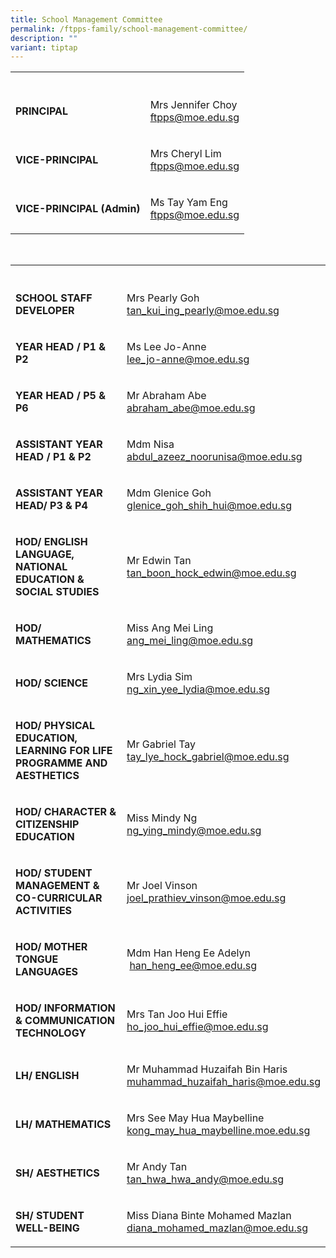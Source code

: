 ```yaml
---
title: School Management Committee
permalink: /ftpps-family/school-management-committee/
description: ""
variant: tiptap
---
```

<table style="minWidth: 50px">
<colgroup>
<col>
<col>
</colgroup>
<tbody>
<tr>
<th rowspan="1" colspan="1">
<p></p>
</th>
<th rowspan="1" colspan="1">
<p></p>
</th>
</tr>
<tr>
<td rowspan="1" colspan="1">
<p><strong>PRINCIPAL</strong>
</p>
</td>
<td rowspan="1" colspan="1">
<p>Mrs Jennifer Choy
<br><a href="mailto:ftpps@moe.edu.sg" rel="noopener noreferrer nofollow" target="_blank">ftpps@moe.edu.sg</a>
</p>
</td>
</tr>
<tr>
<td rowspan="1" colspan="1">
<p><strong>VICE-PRINCIPAL</strong>
</p>
</td>
<td rowspan="1" colspan="1">
<p>Mrs Cheryl Lim
<br><a href="mailto:ftpps@moe.edu.sg" rel="noopener noreferrer nofollow" target="_blank">ftpps@moe.edu.sg</a>
</p>
</td>
</tr>
<tr>
<td rowspan="1" colspan="1">
<p><strong>VICE-PRINCIPAL (Admin)</strong>
</p>
</td>
<td rowspan="1" colspan="1">
<p>Ms Tay Yam Eng
<br><a href="mailto:ftpps@moe.edu.sg" rel="noopener noreferrer nofollow" target="_blank">ftpps@moe.edu.sg</a>
</p>
</td>
</tr>
</tbody>
</table>
<p>
<br>
</p>
<table style="minWidth: 50px">
<colgroup>
<col>
<col>
</colgroup>
<tbody>
<tr>
<th rowspan="1" colspan="1">
<p></p>
</th>
<th rowspan="1" colspan="1">
<p></p>
</th>
</tr>
<tr>
<td rowspan="1" colspan="1">
<p><strong>SCHOOL STAFF DEVELOPER</strong>
</p>
</td>
<td rowspan="1" colspan="1">
<p>Mrs Pearly Goh
<br><a href="mailto:tan_kui_ing_pearly@moe.edu.sg" rel="noopener noreferrer nofollow" target="_blank">tan_kui_ing_pearly@moe.edu.sg</a>
</p>
</td>
</tr>
<tr>
<td rowspan="1" colspan="1">
<p><strong>YEAR HEAD / P1 &amp; P2</strong>
</p>
</td>
<td rowspan="1" colspan="1">
<p>Ms Lee Jo-Anne
<br><a href="mailto:lee_jo-anne@moe.edu.sg" rel="noopener noreferrer nofollow" target="_blank">lee_jo-anne@moe.edu.sg</a>
</p>
</td>
</tr>
<tr>
<td rowspan="1" colspan="1">
<p><strong>YEAR HEAD / P5 &amp; P6</strong>
</p>
</td>
<td rowspan="1" colspan="1">
<p>Mr Abraham Abe
<br><a href="mailto:abraham_abe@moe.edu.sg" rel="noopener noreferrer nofollow" target="_blank">abraham_abe@moe.edu.sg</a>
</p>
</td>
</tr>
<tr>
<td rowspan="1" colspan="1">
<p><strong>ASSISTANT YEAR HEAD / P1 &amp; P2</strong>
</p>
</td>
<td rowspan="1" colspan="1">
<p>Mdm Nisa
<br><a href="mailto:abdul_azeez_noorunisa@moe.edu.sg" rel="noopener noreferrer nofollow" target="_blank">abdul_azeez_noorunisa@moe.edu.sg</a>
</p>
</td>
</tr>
<tr>
<td rowspan="1" colspan="1">
<p><strong>ASSISTANT YEAR HEAD/ P3 &amp; P4</strong>
</p>
</td>
<td rowspan="1" colspan="1">
<p>Mdm Glenice Goh
<br><a href="mailto:glenice_goh_shih_hui@moe.edu.sg" rel="noopener noreferrer nofollow" target="_blank">glenice_goh_shih_hui@moe.edu.sg</a>
</p>
</td>
</tr>
<tr>
<td rowspan="1" colspan="1">
<p><strong>HOD/ ENGLISH LANGUAGE, NATIONAL EDUCATION &amp; SOCIAL STUDIES</strong>
</p>
</td>
<td rowspan="1" colspan="1">
<p>Mr Edwin Tan
<br><a href="http://tan_boon_hock_edwin@moe.edu.sg/" rel="noopener noreferrer nofollow" target="_blank">tan_boon_hock_edwin@moe.edu.sg</a>
</p>
</td>
</tr>
<tr>
<td rowspan="1" colspan="1">
<p><strong>HOD/ MATHEMATICS</strong>
</p>
</td>
<td rowspan="1" colspan="1">
<p>Miss Ang Mei Ling
<br><a href="mailto:ang_mei_ling@moe.edu.sg" rel="noopener noreferrer nofollow" target="_blank">ang_mei_ling@moe.edu.sg</a>
</p>
</td>
</tr>
<tr>
<td rowspan="1" colspan="1">
<p><strong>HOD/ SCIENCE</strong>
</p>
</td>
<td rowspan="1" colspan="1">
<p>Mrs Lydia Sim
<br><a href="mailto:ng_xin_yee_lydia@moe.edu.sg" rel="noopener noreferrer nofollow" target="_blank">ng_xin_yee_lydia@moe.edu.sg</a>
</p>
</td>
</tr>
<tr>
<td rowspan="1" colspan="1">
<p><strong>HOD/ PHYSICAL EDUCATION, LEARNING FOR LIFE PROGRAMME AND AESTHETICS</strong>
</p>
</td>
<td rowspan="1" colspan="1">
<p>Mr Gabriel Tay
<br><a href="mailto:tay_lye_hock_gabriel@moe.edu.sg" rel="noopener noreferrer nofollow" target="_blank">tay_lye_hock_gabriel@moe.edu.sg</a>
</p>
</td>
</tr>
<tr>
<td rowspan="1" colspan="1">
<p><strong>HOD/ CHARACTER &amp; CITIZENSHIP EDUCATION</strong>
</p>
</td>
<td rowspan="1" colspan="1">
<p>Miss Mindy Ng
<br><a href="mailto:ng_ying_mindy@moe.edu.sg" rel="noopener noreferrer nofollow" target="_blank">ng_ying_mindy@moe.edu.sg</a>
</p>
</td>
</tr>
<tr>
<td rowspan="1" colspan="1">
<p><strong>HOD/ STUDENT MANAGEMENT &amp; CO-CURRICULAR ACTIVITIES</strong>
</p>
</td>
<td rowspan="1" colspan="1">
<p>Mr Joel Vinson
<br><a href="mailto:joel_prathiev_vinson@moe.edu.sg" rel="noopener noreferrer nofollow" target="_blank">joel_prathiev_vinson@moe.edu.sg</a>
</p>
</td>
</tr>
<tr>
<td rowspan="1" colspan="1">
<p><strong>HOD/ MOTHER TONGUE LANGUAGES</strong>
</p>
</td>
<td rowspan="1" colspan="1">
<p>Mdm Han Heng Ee Adelyn
<br>&nbsp;<a href="mailto:han_heng_ee@moe.edu.sg" rel="noopener noreferrer nofollow" target="_blank">han_heng_ee@moe.edu.sg</a>
</p>
</td>
</tr>
<tr>
<td rowspan="1" colspan="1">
<p><strong>HOD/ INFORMATION &amp; COMMUNICATION TECHNOLOGY</strong>
</p>
</td>
<td rowspan="1" colspan="1">
<p>Mrs Tan Joo Hui Effie
<br><a href="mailto:ho_joo_hui_effie@moe.edu.sg" rel="noopener noreferrer nofollow" target="_blank">ho_joo_hui_effie@moe.edu.sg</a>
</p>
</td>
</tr>
<tr>
<td rowspan="1" colspan="1">
<p><strong>LH/ ENGLISH</strong>
</p>
</td>
<td rowspan="1" colspan="1">
<p>Mr Muhammad Huzaifah Bin Haris
<br><a href="mailto:muhammad_huzaifah_haris@moe.edu.sg" rel="noopener noreferrer nofollow" target="_blank">muhammad_huzaifah_haris@moe.edu.sg</a>
</p>
</td>
</tr>
<tr>
<td rowspan="1" colspan="1">
<p><strong>LH/ MATHEMATICS</strong>
</p>
</td>
<td rowspan="1" colspan="1">
<p>Mrs See May Hua Maybelline
<br><a href="mailto:kong_may_hua_maybelline.moe.edu.sg" rel="noopener noreferrer nofollow" target="_blank">kong_may_hua_maybelline.moe.edu.sg</a>
</p>
</td>
</tr>
<tr>
<td rowspan="1" colspan="1">
<p><strong>SH/ AESTHETICS</strong>
</p>
</td>
<td rowspan="1" colspan="1">
<p>Mr Andy Tan
<br><a href="mailto:tan_hwa_hwa_andy@moe.edu.sg" rel="noopener noreferrer nofollow" target="_blank">tan_hwa_hwa_andy@moe.edu.sg</a>
</p>
</td>
</tr>
<tr>
<td rowspan="1" colspan="1">
<p><strong>SH/ STUDENT WELL-BEING</strong>
</p>
</td>
<td rowspan="1" colspan="1">
<p>Miss Diana Binte Mohamed Mazlan
<br><a href="mailto:diana_mohamed_mazlan@moe.edu.sg" rel="noopener noreferrer nofollow" target="_blank">diana_mohamed_mazlan@moe.edu.sg</a>
</p>
</td>
</tr>
</tbody>
</table>
<p></p>